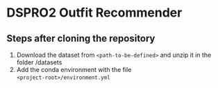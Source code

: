 # DSPRO2 Outfit Recommender

## Steps after cloning the repository

1. Download the dataset from ```<path-to-be-defined>``` and unzip it in the folder <project-root>/datasets
2. Add the conda environment with the file   
```<project-root>/environment.yml```
